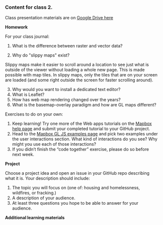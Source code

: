 ### Content for class 2. 

Class presentation materials are on [Google Drive here](https://docs.google.com/presentation/d/1nNNup7iSOsG-xhoxhEWfkNDnwiH74qQ1BbSGji2ql_4/edit#slide=id.g643643ac23_0_34)

__Homework__

For your class journal:

1. What is the difference between raster and vector data?


2. Why do "slippy maps" exist?

Slippy maps make it easier to scroll around a location to see just what is outside of the viewer without loading a whole new page. This is made possible with map tiles. In slippy maps, only the tiles that are on your screen are loaded (and some right outside the screen for faster scrolling around). 

3. Why would you want to install a dedicated text editor?
4. What is Leaflet?
5. How has web map rendering changed over the years?
6. What is the basemap-overlay paradigm and how are GL maps different?

Exercises to do on your own:

1. Keep learning! Try one more of the Web apps tutorials on the [Mapbox help page](https://docs.mapbox.com/help/tutorials/#web-apps) and submit your completed tutorial to your GitHub project.
2. Head to the [Mapbox GL JS examples page](https://docs.mapbox.com/mapbox-gl-js/examples/) and pick two examples under the user interactions section. What kind of interactions do you see? Why might you use each of those interactions?
3. If you didn’t finish the “code together” exercise, please do so before next week.


__Project__

Choose a project idea and open an issue in your GitHub repo describing what it is. Your description should include:

1. The topic you will focus on (one of: housing and homelessness, wildfires, or fracking.)
2. A description of your audience.
3. At least three questions you hope to be able to answer for your audience.

__Additional learning materials__
